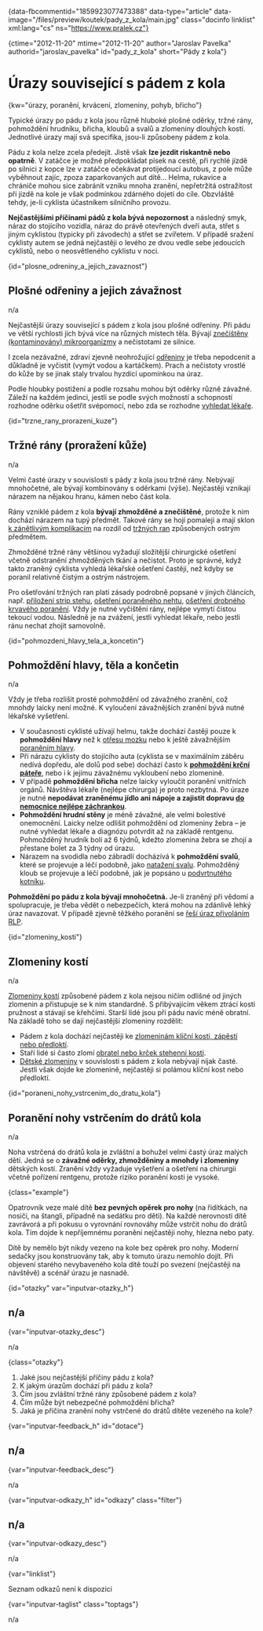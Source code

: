 
{data-fbcommentid="1859923077473388" data-type="article" data-image="/files/preview/koutek/pady\_z\_kola/main.jpg" class="docinfo linklist" xml:lang="cs" ns="https://www.pralek.cz"}

{ctime="2012-11-20" mtime="2012-11-20" author="Jaroslav Pavelka" authorid="jaroslav\_pavelka" id="pady\_z_kola" short="Pády z kola"}

# Úrazy související s pádem z kola

<!-- generated attribute kw by user_udpatekw.sh on 2020-04-10, do not edit -->

{kw="úrazy, poranění, krvácení, zlomeniny, pohyb, břicho"}

Typické úrazy po pádu z kola jsou různě hluboké plošné oděrky, tržné rány, pohmoždění hrudníku, břicha, kloubů a svalů a zlomeniny dlouhých kostí. Jednotlivé úrazy mají svá specifika, jsou-li způsobeny pádem z kola.

Pádu z kola nelze zcela předejít. Jistě však **lze jezdit riskantně nebo opatrně**. V zatáčce je možné předpokládat písek na cestě, při rychlé jízdě po silnici z kopce lze v zatáčce očekávat protijedoucí autobus, z pole může vyběhnout zajíc, zpoza zaparkovaných aut dítě… Helma, rukavice a chrániče mohou sice zabránit vzniku mnoha zranění, nepřetržitá ostražitost při jízdě na kole je však podmínkou zdárného dojetí do cíle. Obzvláště tehdy, je-li cyklista účastníkem silničního provozu.

**Nejčastějšími příčinami pádů z kola bývá nepozornost** a následný smyk, náraz do stojícího vozidla, náraz do právě otevřených dveří auta, střet s jiným cyklistou (typicky při závodech) a střet se zvířetem. V případě sražení cyklisty autem se jedná nejčastěji o levého ze dvou vedle sebe jedoucích cyklistů, nebo o neosvětleného cyklistu v noci.

{id="plosne\_odreniny\_a\_jejich\_zavaznost"}

## Plošné odřeniny a jejich závažnost

n/a

Nejčastější úrazy související s pádem z kola jsou plošné odřeniny. Při pádu ve větší rychlosti jich bývá více na různých místech těla. Bývají [znečištěny (kontaminovány) mikroorganizmy][1] a nečistotami ze silnice.

I zcela nezávažné, zdraví zjevně neohrožující [odřeniny][2] je třeba nepodcenit a důkladně je vyčistit (vymýt vodou a kartáčkem). Prach a nečistoty vrostlé do kůže by se jinak staly trvalou hyzdící upomínkou na úraz.

Podle hloubky postižení a podle rozsahu mohou být oděrky různě závažné. Záleží na každém jedinci, jestli se podle svých možností a schopností rozhodne oděrku ošetřit svépomocí, nebo zda se rozhodne [vyhledat lékaře][3].

{id="trzne\_rany\_prorazeni_kuze"}

## Tržné rány (proražení kůže)

n/a

Velmi časté úrazy v souvislosti s pády z kola jsou tržné rány. Nebývají mnohočetné, ale bývají kombinovány s oděrkami (výše). Nejčastěji vznikají nárazem na nějakou hranu, kámen nebo část kola.

Rány vzniklé pádem z kola **bývají zhmožděné a znečištěné**, protože k nim dochází nárazem na tupý předmět. Takové rány se hojí pomaleji a mají sklon [k zánětlivým komplikacím][4] na rozdíl od [tržných ran][5] způsobených ostrým předmětem.

Zhmožděné tržné rány většinou vyžadují složitější chirurgické ošetření včetně odstranění zhmožděných tkání a nečistot. Proto je správné, když takto zraněný cyklista vyhledá lékařské ošetření častěji, než kdyby se poranil relativně čistým a ostrým nástrojem.

Pro ošetřování tržných ran platí zásady podrobně popsané v jiných článcích, např. [přiložení strip stehu][6], [ošetření poraněného nehtu][7], [ošetření drobného krvavého poranění][5]. Vždy je nutné vyčištění rány, nejlépe vymytí čistou tekoucí vodou. Následně je na zvážení, jestli vyhledat lékaře, nebo jestli ránu nechat zhojit samovolně.

{id="pohmozdeni\_hlavy\_tela\_a\_koncetin"}

## Pohmoždění hlavy, těla a končetin

n/a

Vždy je třeba rozlišit prosté pohmoždění od závažného zranění, což mnohdy laicky není možné. K vyloučení závažnějších zranění bývá nutné lékařské vyšetření.

  * V současnosti cyklisté užívají helmu, takže dochází častěji pouze k **pohmoždění hlavy** než k [otřesu mozku][8] nebo k ještě závažnějším [poraněním hlavy][9].
  * Při nárazu cyklisty do stojícího auta (cyklista se v maximálním záběru nedívá dopředu, ale dolů pod sebe) dochází často k **[pohmoždění krční páteře][10]**, nebo i k jejímu závažnému vykloubení nebo zlomenině.
  * V případě **pohmoždění břicha** nelze laicky vyloučit poranění vnitřních orgánů. Návštěva lékaře (nejlépe chirurga) je proto nezbytná. Po úraze je nutné **nepodávat zraněnému jídlo ani nápoje a zajistit dopravu [do nemocnice nejlépe záchrankou][11]**.
  * **Pohmoždění hrudní stěny** je méně závažné, ale velmi bolestivé onemocnění. Laicky nelze odlišit pohmoždění od zlomeniny žebra – je nutné vyhledat lékaře a diagnózu potvrdit až na základě rentgenu. Pohmožděný hrudník bolí až 6 týdnů, kdežto zlomenina žebra se zhojí a přestane bolet za 3 týdny od úrazu.
  * Nárazem na svodidla nebo zábradlí docházívá k **pohmoždění svalů**, které se projevuje a léčí podobně, jako [natažení svalu][12]. Pohmožděný kloub se projevuje a léčí podobně, jak je popsáno u [podvrtnutého kotníku][13].

**Pohmoždění po pádu z kola bývají mnohočetná.** Je-li zraněný při vědomí a spolupracuje, je třeba vědět o nebezpečích, která mohou na zdánlivě lehký úraz navazovat. V případě zjevně těžkého poranění se [řeší úraz přivoláním RLP][11].

{id="zlomeniny_kosti"}

## Zlomeniny kostí

n/a

[Zlomeniny kostí][14] způsobené pádem z kola nejsou ničím odlišné od jiných zlomenin a přistupuje se k nim standardně. S přibývajícím věkem ztrácí kosti pružnost a stávají se křehčími. Starší lidé jsou při pádu navíc méně obratní. Na základě toho se dají nejčastější zlomeniny rozdělit:

  * Pádem z kola dochází nejčastěji ke [zlomeninám klíční kosti, zápěstí nebo předloktí][14].
  * Staří lidé si často zlomí [obratel nebo krček stehenní kosti][15].
  * [Dětské zlomeniny][16] v souvislosti s pádem z kola nebývají nijak časté. Jestli však dojde ke zlomenině, nejčastěji si polámou klíční kost nebo předloktí.

{id="poraneni\_nohy\_vstrcenim\_do\_dratu_kola"}

## Poranění nohy vstrčením do drátů kola

n/a

Noha vstrčená do drátů kola je zvláštní a bohužel velmi častý úraz malých dětí. Jedná se o **závažné oděrky, zhmožděniny a mnohdy i zlomeniny** dětských kostí. Zranění vždy vyžaduje vyšetření a ošetření na chirurgii včetně pořízení rentgenu, protože riziko poranění kosti je vysoké.

{class="example"}

Opatrovník veze malé dítě **bez pevných opěrek pro nohy** (na řidítkách, na nosiči, na štangli, případně na sedátku pro děti). Na každé nerovnosti dítě zavrávorá a při pokusu o vyrovnání rovnováhy může vstrčit nohu do drátů kola. Tím dojde k nepříjemnému poranění nejčastěji nohy, hlezna nebo paty.

Dítě by nemělo být nikdy vezeno na kole bez opěrek pro nohy. Moderní sedačky jsou konstruovány tak, aby k tomuto úrazu nemohlo dojít. Při objevení starého nevybaveného kola dítě touží po svezení (nejčastěji na návštěvě) a scénář úrazu je nasnadě.

{id="otazky" var="inputvar-otazky_h"}

## n/a

{var="inputvar-otazky_desc"}

n/a

{class="otazky"}

  1. Jaké jsou nejčastější příčiny pádu z kola?
  2. K jakým úrazům dochází při pádu z kola?
  3. Čím jsou zvláštní tržné rány způsobené pádem z kola?
  4. Čím může být nebezpečné pohmoždění břicha?
  5. Jaká je příčina zranění nohy vstrčené do drátů dítěte vezeného na kole?

{var="inputvar-feedback_h" id="dotace"}

## n/a

{var="inputvar-feedback_desc"}

n/a

{var="inputvar-odkazy_h" id="odkazy" class="filter"}

## n/a

{var="inputvar-odkazy_desc"}

n/a

{var="linklist"}

Seznam odkazů není k dispozici

{var="inputvar-taglist" class="toptags"}

n/a

 [1]: mikroorganizmy
 [2]: odreniny_neboli_oderky
 [3]: nalehavost_lekarskeho_vysetreni
 [4]: zanet
 [5]: drobna_krvava_poraneni
 [6]: naplastovy_steh
 [7]: poraneni_nehtu
 [8]: otres_mozku
 [9]: subduralni_hematom
 [10]: bolesti_v_zadech_houser
 [11]: rychla_lekarska_pomoc
 [12]: natazeni_natrzeni_svalu
 [13]: podvrtnuti_kotniku
 [14]: zlomeniny_kosti
 [15]: starecke_zlomeniny
 [16]: detske_zlomeniny

